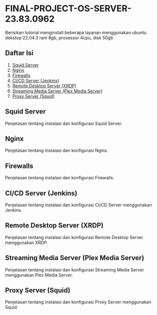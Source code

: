 # FINAL-PROJECT-OS-SERVER-23.83.0962
Berisikan tutorial menginstall beberapa layanan menggunakan ubuntu dekstop 22.04.3 ram 8gb, prosessor 4cpu, disk 50gb

## Daftar Isi
1. [Squid Server](#squid-server)
2. [Nginx](#nginx)
3. [Firewalls](#firewalls)
4. [CI/CD Server (Jenkins)](#cicd-server-jenkins)
5. [Remote Desktop Server (XRDP)](#remote-desktop-server-xrdp)
6. [Streaming Media Server (Plex Media Server)](#streaming-media-server-plex-media-server)
7. [Proxy Server (Squid)](#proxy-server-squid)


## Squid Server
Penjelasan tentang instalasi dan konfigurasi Squid Server.


## Nginx
Penjelasan tentang instalasi dan konfigurasi Nginx.


## Firewalls
Penjelasan tentang instalasi dan konfigurasi Firewalls.


## CI/CD Server (Jenkins)
Penjelasan tentang instalasi dan konfigurasi CI/CD Server menggunakan Jenkins.


## Remote Desktop Server (XRDP)
Penjelasan tentang instalasi dan konfigurasi Remote Desktop Server menggunakan XRDP.


## Streaming Media Server (Plex Media Server)
Penjelasan tentang instalasi dan konfigurasi Streaming Media Server menggunakan Plex Media Server.

## Proxy Server (Squid)
Penjelasan tentang instalasi dan konfigurasi Proxy Server menggunakan Squid.
